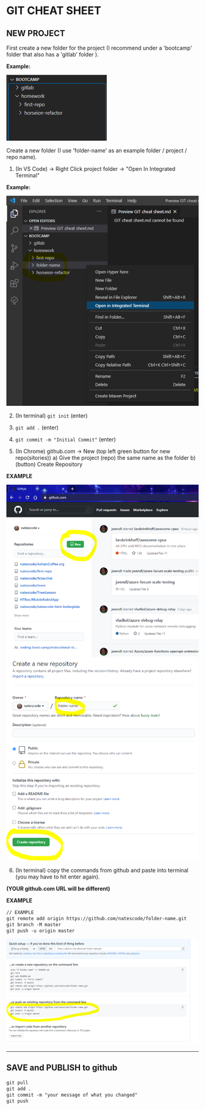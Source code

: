 # GIT CHEAT SHEET


## NEW PROJECT

First create a new folder for the project (I recommend under a 'bootcamp' folder that also has a 'gitlab' folder ).

**Example:**

![alt text](./assets/vscode_file_structure.PNG "File Structure")

Create a new folder (I use 'folder-name' as an example folder / project / repo name).

1)  (In VS Code) -> Right Click project folder -> "Open In Integrated Terminal"

**Example:**

![alt text](./assets/integrated%20terminal.PNG "New Folder")


2) (In terminal) `git init` (enter)

3) `git add .` (enter)

4) `git commit -m "Initial Commit"` (enter)

5) (In Chrome) github.com -> New (top left green button for new repo(sitories))
    a) Give the project (repo) the same name as the folder 
    b) (button) Create Repository

**EXAMPLE**

![alt text](./assets/git_new.PNG "Git new")
![alt text](./assets/git_repo_create.PNG "Git new")


6) (In terminal) 
copy the commands from github and paste into terminal (you may have to hit enter again).

**(YOUR github.com URL will be different)**

**EXAMPLE**

    // EXAMPLE
    git remote add origin https://github.com/natescode/folder-name.git
    git branch -M master
    git push -u origin master
![alt text](./assets/git_push_new.PNG "Git push new")


---
## SAVE and PUBLISH to github

    git pull
    git add .
    git commit -m "your message of what you changed"
    git push